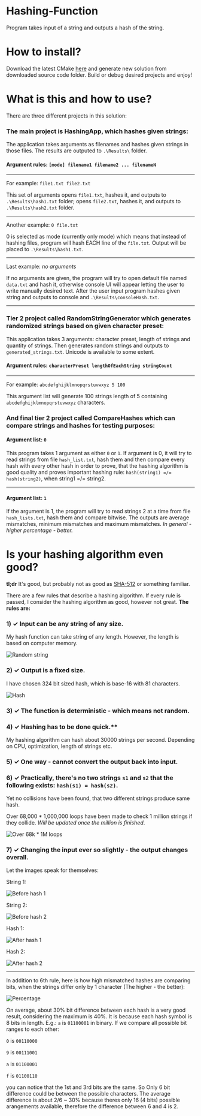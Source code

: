 # Hashing-Function
Program takes input of a string and outputs a hash of the string.

# How to install?
Download the latest CMake [here](https://cmake.org/download/) and generate new solution from downloaded source code folder. Build or debug desired projects and enjoy!

# What is this and how to use?
There are three different projects in this solution:

### The main project is **HashingApp**, which hashes given strings:

The application takes arguments as filenames and hashes given strings in those files. The results are outputed to `.\Results\` folder.

#### Argument rules: `[mode] filename1 filename2 ... filenameN`

----------------------------------------------------
For example: `file1.txt file2.txt`

This set of arguments opens `file1.txt`, hashes it, and outputs to `.\Results\hash1.txt` folder; opens `file2.txt`, hashes it, and outputs to `.\Results\hash2.txt` folder.

----------------------------------------------------
Another example: `0 file.txt`

0 is selected as mode (currently only mode) which means that instead of hashing files, program will hash EACH line of the `file.txt`. Output will be placed to `.\Results\hash1.txt`.

----------------------------------------------------
Last example: *no arguments*

If no arguments are given, the program will try to open default file named `data.txt` and hash it, otherwise console UI will appear letting the user to write manually desired text. After the user input program hashes given string and outputs to console and `.\Results\consoleHash.txt`.

----------------------------------------------------

### Tier 2 project called **RandomStringGenerator** which generates randomized strings based on given character preset:

This application takes 3 arguments: character preset, length of strings and quantity of strings. Then generates random strings and outputs to `generated_strings.txt`. Unicode is available to some extent.

#### Argument rules: `characterPreset lengthOfEachString stringCount`

----------------------------------------------------
For example: `abcdefghijklmnopqrstuvwxyz 5 100`

This argument list will generate 100 strings length of 5 containing `abcdefghijklmnopqrstuvwxyz` characters.



### And final tier 2 project called **CompareHashes** which can compare strings and hashes for testing purposes:

#### Argument list: `0`

This program takes 1 argument as either `0` or `1`. If argument is 0, it will try to read strings from file `hash_list.txt`, hash them and then compare every hash with every other hash in order to prove, that the hashing algorithm is good quality and proves important hashing rule: `hash(string1) =/= hash(string2)`, when string1 =/= string2.

----------------------------------------------------
#### Argument list: `1`

If the argument is 1, the program will try to read strings 2 at a time from file `hash_lists.txt`, hash them and compare bitwise. The outputs are average mismatches, minimum mismatches and maximum mismatches. *In general - higher percentage - better.*


# Is your hashing algorithm even good?

**tl;dr** It's good, but probably not as good as [SHA-512](https://en.wikipedia.org/wiki/SHA-3) or something familiar.

There are a few rules that describe a hashing algorithm. If every rule is passed, I consider the hashing algorithm as good, however not great. **The rules are:**

### 1) ✓ Input can be any string of any size.

My hash function can take string of any length. However, the length is based on computer memory.

![Random string](https://i.gyazo.com/bb2155f53d7e11a6626e7fec9628d266.png)

### 2) ✓ Output is a fixed size.

I have chosen 324 bit sized hash, which is base-16 with 81 characters.

![Hash](https://i.gyazo.com/9d0a98a82098d3d161f34f7a8d812e49.png)

### 3) ✓ The function is deterministic - which means not random.

### 4) ✓ Hashing has to be done quick.**

My hashing algorithm can hash about 30000 strings per second. Depending on CPU, optimization, length of strings etc.

### 5) ✓ One way - cannot convert the output back into input.

### 6) ✓ Practically, there's no two strings `s1` and `s2` that the following exists: `hash(s1) = hash(s2)`.

Yet no collisions have been found, that two different strings produce same hash.

Over 68,000 * 1,000,000 loops have been made to check 1 million strings if they collide. *Will be updated once the million is finished*.

![Over 68k * 1M loops](https://i.gyazo.com/bfeb57135f07021ac5297a2d445d79a2.png)

### 7) ✓ Changing the input ever so slightly - the output changes overall.

Let the images speak for themselves:

String 1:

![Before hash 1](https://i.gyazo.com/a5a9e6fd0a8b88af986619612ed7ce4f.png)

String 2:

![Before hash 2](https://i.gyazo.com/93673dfba1a9966071918b183cdfe4d4.png)

Hash 1:

![After hash 1](https://i.gyazo.com/14f143b6f9b759290d9497b080fd499b.png)

Hash 2:

![After hash 2](https://i.gyazo.com/ad7adffa01efbcdf56c0bc58a29053d9.png)

---------------------------------------------

In addition to 6th rule, here is how high mismatched hashes are comparing bits, when the strings differ only by 1 character (The higher - the better):

![Percentage](https://i.gyazo.com/45847398892958b881ee0e261b302fe1.png)

On average, about 30% bit difference between each hash is a very good result, considering the maximum is 40%. It is because each hash symbol is 8 bits in length. E.g.: `a` is `01100001` in binary. If we compare all possible bit ranges to each other:

`0` is `00110000`

`9` is `00111001`

`a` is `01100001`

`f` is `01100110`

you can notice that the 1st and 3rd bits are the same. So Only 6 bit difference could be between the possible characters. The average difference is about 2/6 ~ 30% because theres only 16 (4 bits) possible arangements available, therefore the difference between 6 and 4 is 2.
